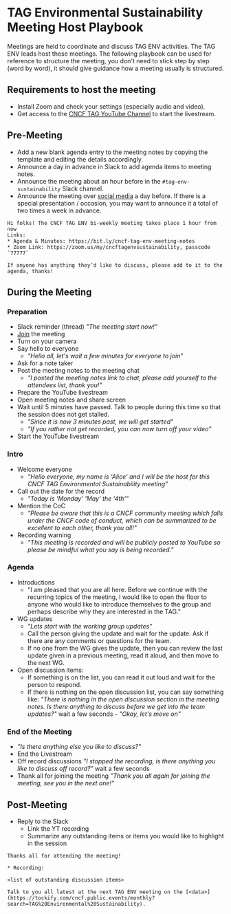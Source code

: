 # TAG Environmental Sustainability Meeting Host Playbook

Meetings are held to coordinate and discuss TAG ENV activities. The TAG ENV leads host these meetings. The following playbook can be used for reference to structure the meeting, you don't need to stick step by step (word by word), it should give guidance how a meeting usually is structured.

## Requirements to host the meeting

* Install Zoom and check your settings (especially audio and video).
* Get access to the [CNCF TAG YouTube Channel](https://www.youtube.com/@CNCFEnvTAG) to start the livestream.

## Pre-Meeting
* Add a new blank agenda entry to the meeting notes by copying the template and editing the details accordingly.
* Announce a day in advance in Slack to add agenda items to meeting notes.
* Announce the meeting about an hour before in the `#tag-env-sustainability` Slack channel.
* Announce the meeting over [social media](https://github.com/cncf/tag-env-sustainability#contact) a day before. If there is a special presentation / occasion, you may want to announce it a total of two times a week in advance.

```
Hi folks! The CNCF TAG ENV bi-weekly meeting takes place 1 hour from now
Links:
* Agenda & Minutes: https://bit.ly/cncf-tag-env-meeting-notes
* Zoom Link: https://zoom.us/my/cncftagenvsustainability, passcode `77777`

If anyone has anything they’d like to discuss, please add to it to the agenda, thanks!
```

## During the Meeting

### Preparation

* Slack reminder (thread) *"The meeting start now!"*
* [Join](https://zoom.us/my/cncftagenvsustainability) the meeting
* Turn on your camera
* Say hello to everyone 
  * *"Hello all, let's wait a few minutes for everyone to join"*
* Ask for a note taker
* Post the meeting notes to the meeting chat
  * *"I posted the meeting notes link to chat, please add yourself to the attendees list, thank you!"*
* Prepare the YouTube livestream
* Open meeting notes and share screen
* Wait until 5 minutes have passed. Talk to people during this time so that the session does not get stalled.
  * *"Since it is now 3 minutes past, we will get started"*
  * *"If you rather not get recorded, you can now turn off your video"*
* Start the YouTube livestream

### Intro

* Welcome everyone
  * *"Hello everyone, my name is 'Alice' and I will be the host for this CNCF TAG Environmental Sustainability meeting"*
* Call out the date for the record
  *  *"Today is 'Monday' 'May' the '4th'"*
* Mention the CoC 
  * *"Please be aware that this is a CNCF community meeting which falls under the CNCF code of conduct, which can be summarized to be excellent to each other, thank you all!"*
* Recording warning 
  * *"This meeting is recorded and will be publicly posted to YouTube so please be mindful what you say is being recorded."*

### Agenda

* Introductions
  * "I am pleased that you are all here. Before we continue with the recurring topics of the meeting, I would like to open the floor to anyone who would like to introduce themselves to the group and perhaps describe why they are interested in the TAG."
* WG updates
  * *"Lets start with the working group updates"*
  * Call the person giving the update and wait for the update. Ask if there are any comments or questions for the team. 
  * If no one from the WG gives the update, then you can review the last update given in a previous meeting, read it aloud, and then move to the next WG.
* Open discussion items: 
  * If something is on the list, you can read it out loud and wait for the person to respond.
  * If there is nothing on the open discussion list, you can say something like: *"There is nothing in the open discussion section in the meeting notes. Is there anything to discuss before we get into the team updates?"* wait a few seconds - *"Okay, let's move on"*

### End of the Meeting
* *"Is there anything else you like to discuss?"*
* End the Livestream
* Off record discussions *"I stopped the recording, is there anything you like to discuss off record?"* wait a few seconds
* Thank all for joining the meeting *"Thank you all again for joining the meeting, see you in the next one!"*

## Post-Meeting

* Reply to the Slack
  * Link the YT recording
  * Summarize any outstanding items or items you would like to highlight in the session

```
Thanks all for attending the meeting!

* Recording:

<list of outstanding discussion items>

Talk to you all latest at the next TAG ENV meeting on the [<data>](https://tockify.com/cncf.public.events/monthly?search=TAG%20Environmental%20Sustainability).
```